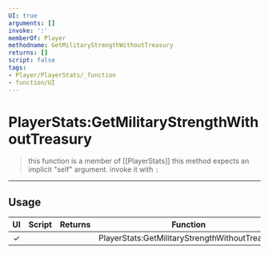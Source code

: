 ```yaml
---
UI: true
arguments: []
invoke: ':'
memberOf: Player
methodname: GetMilitaryStrengthWithoutTreasury
returns: []
script: false
tags:
- Player/PlayerStats/_function
- function/UI
---
```

# PlayerStats:GetMilitaryStrengthWithoutTreasury
> this function is a member of [[PlayerStats]]
> this method expects an implicit "self" argument. invoke it with `:`
-----
## Usage
|  UI | Script | Returns | Function | Arguments |
|:---:|:------:|-------:|:--------:|:---------|
|✓| ||PlayerStats:GetMilitaryStrengthWithoutTreasury||
